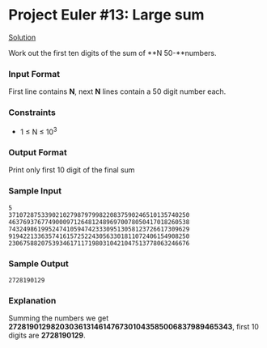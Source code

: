 # Project Euler #13: Large sum

[Solution](https://github.com/zhaohanson1/project_euler_plus/blob/master/013%20-%20Large%20Sum/solution.cpp)

Work out the first ten digits of the sum of **N 50-**numbers.

### Input Format

First line contains **N**, next **N** lines contain a 50 digit number each.

### Constraints
- 1 &le; N &le; 10<sup>3</sup>

### Output Format

Print only first 10 digit of the final sum

### Sample Input

```
5
37107287533902102798797998220837590246510135740250
46376937677490009712648124896970078050417018260538
74324986199524741059474233309513058123726617309629
91942213363574161572522430563301811072406154908250
23067588207539346171171980310421047513778063246676
```

### Sample Output

```
2728190129
```

### Explanation

Summing the numbers we get **272819012982030361314614767301043585006837989465343**, first 10 digits are **2728190129**.
